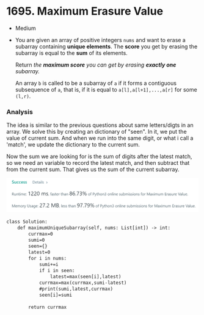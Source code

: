 # 1695. Maximum Erasure Value

* Medium
*   You are given an array of positive integers `nums` and want to erase a subarray containing **unique elements**. The **score** you get by erasing the subarray is equal to the **sum** of its elements.

    Return _the **maximum score** you can get by erasing **exactly one** subarray._

    An array `b` is called to be a subarray of `a` if it forms a contiguous subsequence of `a`, that is, if it is equal to `a[l],a[l+1],...,a[r]` for some `(l,r)`.

### Analysis&#x20;

The idea is similar to the previous questions about same letters/digts in an array. We solve this by creating an dictionary of "seen". In it, we put the value of current sum. And when we run into the same digit, or what i call a 'match', we update the dictionary to the current sum.&#x20;

Now the sum we are looking for is the sum of digits after the latest match, so we need an variable to record the latest match, and then subtract that from the current sum. That gives us the sum of the current subarray.&#x20;

![](<.gitbook/assets/image (4) (1).png>)

```
class Solution:
    def maximumUniqueSubarray(self, nums: List[int]) -> int:
        currmax=0
        sumi=0
        seen={}
        latest=0
        for i in nums:
            sumi+=i
            if i in seen:
                latest=max(seen[i],latest)
            currmax=max(currmax,sumi-latest)
            #print(sumi,latest,currmax)
            seen[i]=sumi

        return currmax  
```
